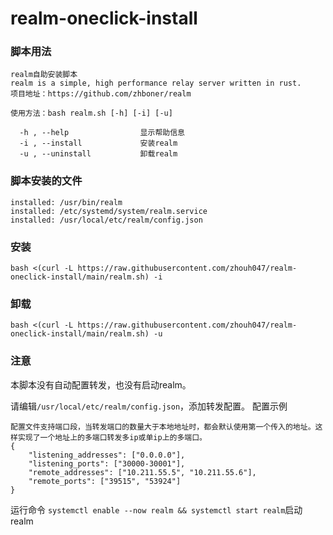 # realm-oneclick-install

### 脚本用法
```
realm自助安装脚本
realm is a simple, high performance relay server written in rust.
项目地址：https://github.com/zhboner/realm

使用方法：bash realm.sh [-h] [-i] [-u]

  -h , --help                显示帮助信息
  -i , --install             安装realm
  -u , --uninstall           卸载realm
```

### 脚本安装的文件
```
installed: /usr/bin/realm
installed: /etc/systemd/system/realm.service
installed: /usr/local/etc/realm/config.json
```

### 安装
```
bash <(curl -L https://raw.githubusercontent.com/zhouh047/realm-oneclick-install/main/realm.sh) -i
```

### 卸载
```
bash <(curl -L https://raw.githubusercontent.com/zhouh047/realm-oneclick-install/main/realm.sh) -u
```

### 注意
本脚本没有自动配置转发，也没有启动realm。

请编辑```/usr/local/etc/realm/config.json```，添加转发配置。
配置示例
```
配置文件支持端口段，当转发端口的数量大于本地地址时，都会默认使用第一个传入的地址。这样实现了一个地址上的多端口转发多ip或单ip上的多端口。
{
    "listening_addresses": ["0.0.0.0"],
    "listening_ports": ["30000-30001"],
    "remote_addresses": ["10.211.55.5", "10.211.55.6"],
    "remote_ports": ["39515", "53924"]
}
```

运行命令 ```systemctl enable --now realm && systemctl start realm```启动realm

